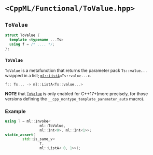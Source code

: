 # `<CppML/Functional/ToValue.hpp>`

## `ToValue`

```c++
struct ToValue {
  template <typename ...Ts>
  using f = /* .... */;
};
```
### `ToValue`

`ToValue` is a metafunction that returns the parameter pack `Ts::value...` wrapped in a list; [`ml::ListA`](../Vocabulary/List.md)`<Ts::value...>`.

```c++
f:: Ts... -> ml::ListA<Ts::value...>
```

**NOTE** that [`ToValue`](./ToValue.md) is only enabled for C++17+(more precisely, for those versions defining the `__cpp_nontype_template_parameter_auto` macro).

### Example

```c++
using T = ml::Invoke<
                ml::ToValue,
                ml::Int<0>, ml::Int<1>>;
static_assert(
        std::is_same_v<
                T,
                ml::ListA< 0, 1>>);
```
